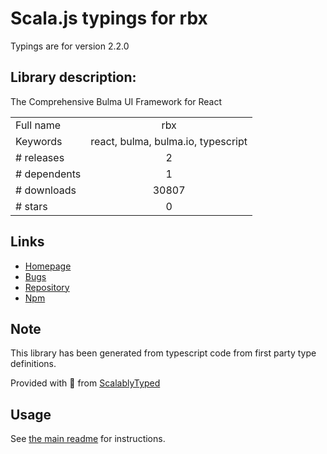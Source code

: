 
# Scala.js typings for rbx

Typings are for version 2.2.0

## Library description:
The Comprehensive Bulma UI Framework for React

|                    |                 |
| ------------------ | :-------------: |
| Full name          | rbx |
| Keywords           | react, bulma, bulma.io, typescript |
| # releases         | 2 |
| # dependents       | 1 |
| # downloads        | 30807 |
| # stars            | 0 |

## Links
- [Homepage](https://github.com/dfee/rbx#readme)
- [Bugs](https://github.com/dfee/rbx/issues)
- [Repository](https://github.com/dfee/rbx)
- [Npm](https://www.npmjs.com/package/rbx)
    


## Note
This library has been generated from typescript code from first party type definitions.

Provided with :purple_heart: from [ScalablyTyped](https://github.com/oyvindberg/ScalablyTyped)

## Usage
See [the main readme](../../readme.md) for instructions.


